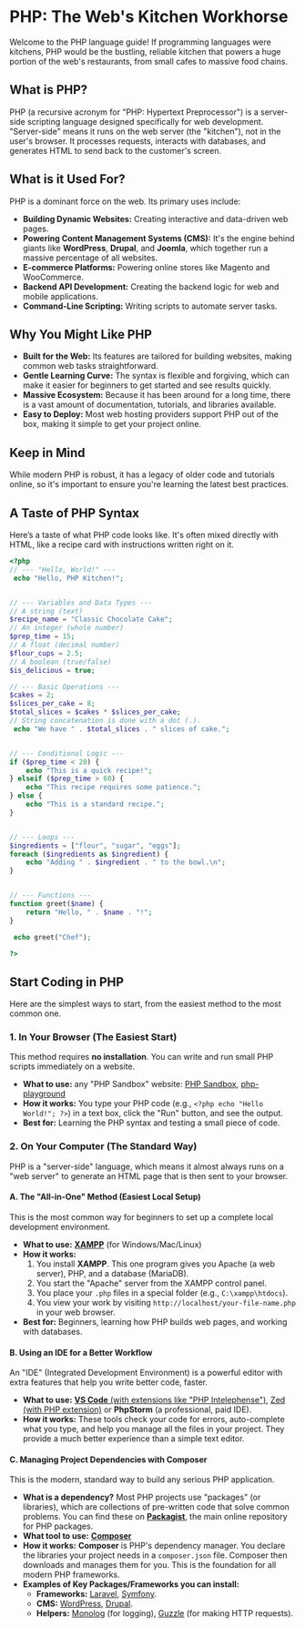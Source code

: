 # PHP: The Web's Kitchen Workhorse

Welcome to the PHP language guide! If programming languages were kitchens, PHP would be the bustling, reliable kitchen that powers a huge portion of the web's restaurants, from small cafes to massive food chains.

## What is PHP?

PHP (a recursive acronym for "PHP: Hypertext Preprocessor") is a server-side scripting language designed specifically for web development. "Server-side" means it runs on the web server (the "kitchen"), not in the user's browser. It processes requests, interacts with databases, and generates HTML to send back to the customer's screen.

## What is it Used For?

PHP is a dominant force on the web. Its primary uses include:

*   **Building Dynamic Websites:** Creating interactive and data-driven web pages.
*   **Powering Content Management Systems (CMS):** It's the engine behind giants like **WordPress**, **Drupal**, and **Joomla**, which together run a massive percentage of all websites.
*   **E-commerce Platforms:** Powering online stores like Magento and WooCommerce.
*   **Backend API Development:** Creating the backend logic for web and mobile applications.
*   **Command-Line Scripting:** Writing scripts to automate server tasks.

## Why You Might Like PHP

*   **Built for the Web:** Its features are tailored for building websites, making common web tasks straightforward.
*   **Gentle Learning Curve:** The syntax is flexible and forgiving, which can make it easier for beginners to get started and see results quickly.
*   **Massive Ecosystem:** Because it has been around for a long time, there is a vast amount of documentation, tutorials, and libraries available.
*   **Easy to Deploy:** Most web hosting providers support PHP out of the box, making it simple to get your project online.

## Keep in Mind

While modern PHP is robust, it has a legacy of older code and tutorials online, so it's important to ensure you're learning the latest best practices.

## A Taste of PHP Syntax

Here’s a taste of what PHP code looks like. It's often mixed directly with HTML, like a recipe card with instructions written right on it.

```php
<?php
// --- "Hello, World!" ---
 echo "Hello, PHP Kitchen!";


// --- Variables and Data Types ---
// A string (text)
$recipe_name = "Classic Chocolate Cake";
// An integer (whole number)
$prep_time = 15;
// A float (decimal number)
$flour_cups = 2.5;
// A boolean (true/false)
$is_delicious = true;

// --- Basic Operations ---
$cakes = 2;
$slices_per_cake = 8;
$total_slices = $cakes * $slices_per_cake;
// String concatenation is done with a dot (.).
 echo "We have " . $total_slices . " slices of cake.";


// --- Conditional Logic ---
if ($prep_time < 20) {
    echo "This is a quick recipe!";
} elseif ($prep_time > 60) {
    echo "This recipe requires some patience.";
} else {
    echo "This is a standard recipe.";
}


// --- Loops ---
$ingredients = ["flour", "sugar", "eggs"];
foreach ($ingredients as $ingredient) {
    echo "Adding " . $ingredient . " to the bowl.\n";
}


// --- Functions ---
function greet($name) {
    return "Hello, " . $name . "!";
}

 echo greet("Chef");

?>
```

## Start Coding in PHP

Here are the simplest ways to start, from the easiest method to the most common one.

### 1. In Your Browser (The Easiest Start)

This method requires **no installation**. You can write and run small PHP scripts immediately on a website.

* **What to use:** any "PHP Sandbox" website: [PHP Sandbox](https://onlinephp.io/), [php-playground](https://php-play.dev/)
* **How it works:** You type your PHP code (e.g., `<?php echo "Hello World!"; ?>`) in a text box, click the "Run" button, and see the output.
* **Best for:** Learning the PHP syntax and testing a small piece of code.

### 2. On Your Computer (The Standard Way)

PHP is a "server-side" language, which means it almost always runs on a "web server" to generate an HTML page that is then sent to your browser.

#### A. The "All-in-One" Method (Easiest Local Setup)

This is the most common way for beginners to set up a complete local development environment.

* **What to use:** [**XAMPP**](https://www.apachefriends.org/) (for Windows/Mac/Linux)
* **How it works:**
    1.  You install **XAMPP**. This one program gives you Apache (a web server), PHP, and a database (MariaDB).
    2.  You start the "Apache" server from the XAMPP control panel.
    3.  You place your `.php` files in a special folder (e.g., `C:\xampp\htdocs`).
    4.  You view your work by visiting `http://localhost/your-file-name.php` in your web browser.
* **Best for:** Beginners, learning how PHP builds web pages, and working with databases.

#### B. Using an IDE for a Better Workflow

An "IDE" (Integrated Development Environment) is a powerful editor with extra features that help you write better code, faster.

* **What to use:** [**VS Code** (with extensions like "PHP Intelephense")](https://code.visualstudio.com/docs/languages/php), [Zed (with PHP extension)](https://zed.dev/)  or **PhpStorm** (a professional, paid IDE).
* **How it works:** These tools check your code for errors, auto-complete what you type, and help you manage all the files in your project. They provide a much better experience than a simple text editor.

#### C. Managing Project Dependencies with Composer

This is the modern, standard way to build any serious PHP application.

* **What is a dependency?** Most PHP projects use "packages" (or libraries), which are collections of pre-written code that solve common problems. You can find these on [**Packagist**](https://packagist.org/), the main online repository for PHP packages.
* **What tool to use:** [**Composer**](https://getcomposer.org/)
* **How it works:** **Composer** is PHP's dependency manager. You declare the libraries your project needs in a `composer.json` file. Composer then downloads and manages them for you. This is the foundation for all modern PHP frameworks.
* **Examples of Key Packages/Frameworks you can install:**
    *   **Frameworks:** [Laravel](https://laravel.com/), [Symfony](https://symfony.com/).
    *   **CMS:** [WordPress](https://wordpress.org/), [Drupal](https://www.drupal.org/).
    *   **Helpers:** [Monolog](https://github.com/Seldaek/monolog) (for logging), [Guzzle](https://github.com/guzzle/guzzle) (for making HTTP requests).
